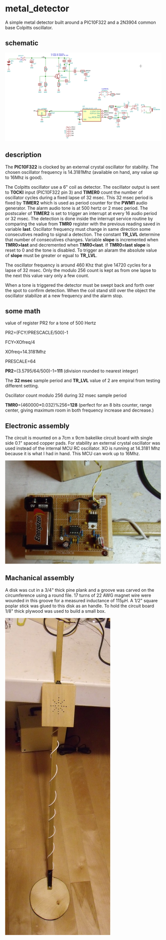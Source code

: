 metal_detector
==============

A simple metal detector built around a PIC10F322 and a 2N3904 common base Colpitts oscillator.

schematic
---------

![schematic](schematic.png)

description
-----------
  The **PIC10F322** is clocked by an external crystal oscillator for stability. The chosen oscillator frequency is 14.3181Mhz (available on hand, any value up to
 16Mhz is good).

  The Colpitts oscillator use a 6" coil as detector. The oscillator output is sent to **T0CKI** input (PIC10F322 pin 3) and **TIMER0** count the number of oscillator 
cycles during a fixed lapse of 32 msec. This 32 msec period is fixed by **TIMER2** which is used as period counter for the **PWM1** audio generator. The alarm audio tone
is at 500 hertz or 2 msec period. The postscaler of **TIMER2** is set to trigger an interrupt at every 16 audio period or 32 msec. The detection is done inside the interrupt service routine by comparing the value from **TMR0** register with the previous reading saved in variable **last**. Oscillator frequency must change in same direction some consecutives reading to signal a detection. The constant **TR_LVL** determine that number of consecutives changes.
Variable **slope** is incremented when **TMR0>last** and decremented when **TMR0<last**. If **TMR0=last**  **slope** is reset to 0 and the tone is disabled. To trigger
an alaram the absolute value of **slope** must be greater or egual to **TR_LVL**.

  The oscillator frequency is around 460 Khz that give 14720 cycles for a lapse of 32 msec. Only the modulo 256 count is kept as from one lapse to the next this value vary only a few count. 

  When a tone is triggered the detector must be swept back and forth over the spot to confirm detection. When the coil stand still over the object the oscillator stabilize at a new frequency and the alarm stop.

some math
---------

value of register PR2 for a tone of 500 Hertz

PR2=(FCY/PRESCACLE/500)-1

FCY=XOfreq/4  

XOfreq=14.3181Mhz

PRESCALE=64

**PR2**=(3.5795/64/500)-1=**111**  (division rounded to nearest integer)

The **32 msec** sample period and **TR_LVL** value of 2 are empiral from testing different setting.

Oscillator count modulo 256 during 32 msec sample period

**TMR0**=(460000*0.032)%256=**128**    (perfect for an 8 bits counter, range center, giving maximum room in both frequency increase and decrease.) 

Electronic assembly
--------------------

 The circuit is mounted on a 7cm x 9cm bakelike circuit board with single side 0.1" spaced copper pads. For stability an external crystal oscillator was used instead
of the internal MCU RC oscillator. XO is running at 14.3181 Mhz because it is what I had in hand. This MCU can work up to 16Mhz. 

![circuit board](circuitBoard.JPG)


Machanical assembly
-------------------

  A disk was cut in a 3/4" thick pine plank and a groove was carved on the circumference using a round file. 17 turns of 22 AWG magnet wire were wounded in this groove for a measured inductance of 115µH. A 1/2" square poplar stick was glued to this disk as an handle. To hold the circuit board 1/8" thick plywood was used
to build a small box.

![final assemblay](finalAssembly.JPG)


 
